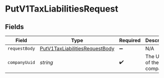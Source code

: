# PutV1TaxLiabilitiesRequest


## Fields

| Field                                                                                       | Type                                                                                        | Required                                                                                    | Description                                                                                 |
| ------------------------------------------------------------------------------------------- | ------------------------------------------------------------------------------------------- | ------------------------------------------------------------------------------------------- | ------------------------------------------------------------------------------------------- |
| `requestBody`                                                                               | [PutV1TaxLiabilitiesRequestBody](../../models/operations/putv1taxliabilitiesrequestbody.md) | :heavy_minus_sign:                                                                          | N/A                                                                                         |
| `companyUuid`                                                                               | *string*                                                                                    | :heavy_check_mark:                                                                          | The UUID of the company                                                                     |